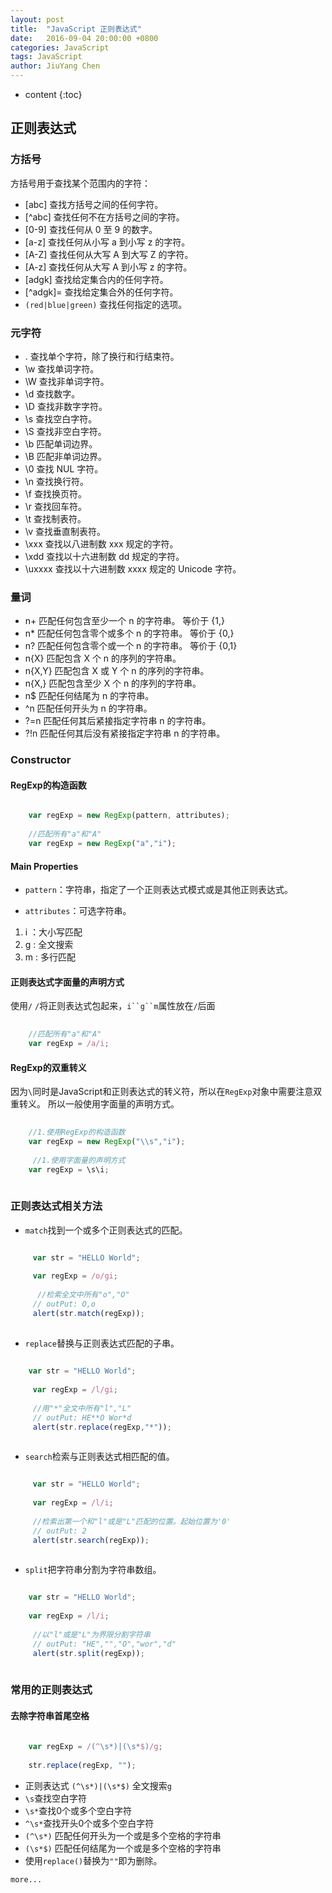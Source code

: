 ```yaml
---
layout: post
title:  "JavaScript 正则表达式"
date:   2016-09-04 20:00:00 +0800
categories: JavaScript
tags: JavaScript
author: JiuYang Chen
---
```


* content
{:toc}




## 正则表达式

### 方括号

方括号用于查找某个范围内的字符：

* [abc]	查找方括号之间的任何字符。
* [^abc] 查找任何不在方括号之间的字符。
* [0-9]	查找任何从 0 至 9 的数字。
* [a-z]	查找任何从小写 a 到小写 z 的字符。
* [A-Z]	查找任何从大写 A 到大写 Z 的字符。
* [A-z]	查找任何从大写 A 到小写 z 的字符。
* [adgk] 查找给定集合内的任何字符。
* [^adgk]= 查找给定集合外的任何字符。
* `(red|blue|green)` 查找任何指定的选项。

### 元字符

* .  查找单个字符，除了换行和行结束符。
* \w 查找单词字符。
* \W 查找非单词字符。
* \d 查找数字。
* \D 查找非数字字符。
* \s 查找空白字符。
* \S 查找非空白字符。
* \b 匹配单词边界。
* \B 匹配非单词边界。
* \0 查找 NUL 字符。
* \n 查找换行符。
* \f 查找换页符。
* \r 查找回车符。
* \t 查找制表符。
* \v 查找垂直制表符。
* \xxx 查找以八进制数 xxx 规定的字符。
* \xdd 查找以十六进制数 dd 规定的字符。
* \uxxxx 查找以十六进制数 xxxx 规定的 Unicode 字符。

### 量词

* n+	匹配任何包含至少一个 n 的字符串。 等价于 {1,}
* n*	匹配任何包含零个或多个 n 的字符串。 等价于 {0,}
* n?	匹配任何包含零个或一个 n 的字符串。 等价于 {0,1}
* n{X}	匹配包含 X 个 n 的序列的字符串。
* n{X,Y}	匹配包含 X 或 Y 个 n 的序列的字符串。
* n{X,}	匹配包含至少 X 个 n 的序列的字符串。
* n$	匹配任何结尾为 n 的字符串。
* ^n	匹配任何开头为 n 的字符串。
* ?=n	匹配任何其后紧接指定字符串 n 的字符串。
* ?!n	匹配任何其后没有紧接指定字符串 n 的字符串。

### Constructor

#### RegExp的构造函数

```js

    var regExp = new RegExp(pattern, attributes); 
    
    //匹配所有"a"和"A"
    var regExp = new RegExp("a","i");

```

#### Main Properties

* `pattern`：字符串，指定了一个正则表达式模式或是其他正则表达式。

* `attributes`：可选字符串。

1. i ：大小写匹配
2. g : 全文搜索
3. m : 多行匹配

#### 正则表达式字面量的声明方式

使用`/` `/`将正则表达式包起来，`i``g``m`属性放在`/`后面

```js
    
    //匹配所有"a"和"A"
    var regExp = /a/i;

```

#### RegExp的双重转义

因为`\`同时是JavaScript和正则表达式的转义符，所以在`RegExp`对象中需要注意双重转义。
所以一般使用字面量的声明方式。

```js
    
    //1.使用RegExp的构造函数
    var regExp = new RegExp("\\s","i");
    
     //1.使用字面量的声明方式
    var regExp = \s\i;
    

```

### 正则表达式相关方法

* `match`找到一个或多个正则表达式的匹配。 

```js

     var str = "HELLO World";
     
     var regExp = /o/gi;
     
      //检索全文中所有"o","O"
     // outPut: O,o
     alert(str.match(regExp));
 
```

* `replace`替换与正则表达式匹配的子串。 

```js
 
    var str = "HELLO World";
       
     var regExp = /l/gi;
     
     //用"*"全文中所有"l","L"
     // outPut: HE**O Wor*d
     alert(str.replace(regExp,"*"));
 
```

* `search`检索与正则表达式相匹配的值。 

```js

     var str = "HELLO World";
       
     var regExp = /l/i;
     
     //检索出第一个和"l"或是"L"匹配的位置。起始位置为'0'
     // outPut: 2
     alert(str.search(regExp));
 
```

* `split`把字符串分割为字符串数组。 

```js

    var str = "HELLO World";
       
    var regExp = /l/i;
     
     //以"l"或是"L"为界限分割字符串
     // outPut: "HE","","O","wor","d"
     alert(str.split(regExp));
 
```

### 常用的正则表达式

#### 去除字符串首尾空格

```js
    
    var regExp = /(^\s*)|(\s*$)/g;
    
    str.replace(regExp, ""); 

```

* 正则表达式 `(^\s*)|(\s*$)` 全文搜索`g`
* `\s`查找空白字符
* `\s*`查找0个或多个空白字符
* `^\s*`查找开头0个或多个空白字符
* `(^\s*)` 匹配任何开头为一个或是多个空格的字符串
* `(\s*$)` 匹配任何结尾为一个或是多个空格的字符串
* 使用`replace()`替换为`""`即为删除。

`more...`
